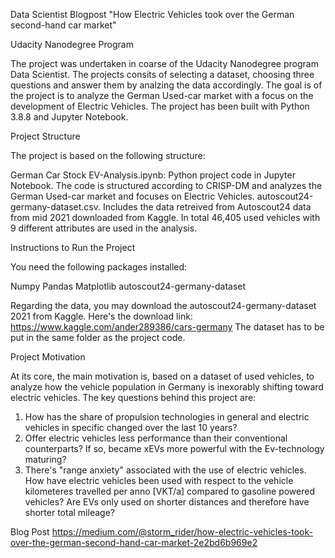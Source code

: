 Data Scientist Blogpost "How Electric Vehicles took over the German second-hand car market"

Udacity Nanodegree Program

The project was undertaken in coarse of the Udacity Nanodegree program Data Scientist. The projects consits of selecting a dataset, choosing three questions and answer them by analzing the data accordingly. The goal is of the project is to analyze the German Used-car market with a focus on the development of Electric Vehicles. The project has been built with Python 3.8.8 and Jupyter Notebook.



Project Structure

The project is based on the following structure:

German Car Stock EV-Analysis.ipynb: Python project code in Jupyter Notebook. The code is structured according to CRISP-DM and analyzes the German Used-car market and focuses on Electric Vehicles.
autoscout24-germany-dataset.csv. Includes the data retreived from Autoscout24 data from mid 2021 downloaded from Kaggle. In total 46,405 used vehicles with 9 different attributes are used in the analysis.  



Instructions to Run the Project

You need the following packages installed:

Numpy
Pandas
Matplotlib
autoscout24-germany-dataset

Regarding the data, you may download the autoscout24-germany-dataset 2021 from Kaggle. Here's the download link: https://www.kaggle.com/ander289386/cars-germany
The dataset has to be put in the same folder as the project code.



Project Motivation

At its core, the main motivation is, based on a dataset of used vehicles, to analyze how the vehicle population in Germany is inexorably shifting toward electric vehicles. The key questions behind this project are:

1. How has the share of propulsion technologies in general and electric vehicles in specific changed over the last 10 years?
2. Offer electric vehicles less performance than their conventional counterparts? If so, became xEVs more powerful with the Ev-technology maturing?
3. There's "range anxiety" associated with the use of electric vehicles. How have electric vehicles been used with respect to the vehicle kilometeres travelled per anno [VKT/a] compared to gasoline powered vehicles? Are EVs only used on shorter distances and therefore have shorter total mileage?



Blog Post
https://medium.com/@storm_rider/how-electric-vehicles-took-over-the-german-second-hand-car-market-2e2bd6b969e2
